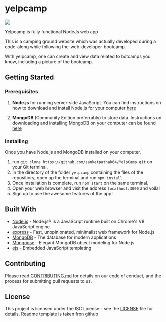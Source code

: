 # yelpcamp

![](yelpcamphome.PNG)

Yelpcamp is fully functional NodeJs web app

This is a camping ground website which was actually developed during a code-along
while following the-web-developer-bootcamp.

With yelpcamp, one can create and view data related to botcamps you know, including a picture of the bootcamp.

## Getting Started

### Prerequisites

1. **Node.js** for running server-side JavaScript. You can find instructions on how to download and install Node.js for your computer [here](https://nodejs.org/en/download/)

2. **MongoDB** (Community Edition preferrably) to store data. Instructions on downloading and installing MongoDB on your computer can be found [here](https://docs.mongodb.com/manual/installation/)

### Installing

Once you have Node.js and MongoDB installed on your computer,

1. run `git clone https://github.com/sanketpathak64/YelpCamp.git` on your Git terminal.
2. In the directory of the folder `yelpcamp` containing the files of the repositiory, open up the terminal and run `npm install`
3. Once installation is complete, run `npm start` on the same terminal.
4. Open your web browser and visit the address `localhost:3000` and voila!
5. Sign up to use the awesome features of the app!

## Built With

- [Node.js](https://nodejs.org) - Node.js® is a JavaScript runtime built on Chrome's V8 JavaScript engine.
- [express](https://expressjs.com//) - Fast, unopinionated, minimalist web framework for Node.js
- [MongoDB](https://www.mongodb.com/) - The database for
  modern applications
- [Mongoose](https://mongoosejs.com/) - Elegant MongoDB object modeling for Node.js
- [ejs](https://ejs.co/) - Embedded JavaScript templating

## Contributing

Please read [CONTRIBUTING.md](contributing.MD) for details on our code of conduct, and the process for submitting pull requests to us.

<!-- ## Authors

- **Billie Thompson** - _Initial work_ - [PurpleBooth](https://github.com/PurpleBooth) -->

<!-- See also the list of [contributors](https://github.com/your/project/contributors) who participated in this project. -->

## License

This project is licensed under the ISC License - see the [LICENSE](LICENSE) file for details. Readme template is taken fron github

<!-- ## Acknowledgments

- Hat tip to anyone whose code was used
- Inspiration
- etc -->